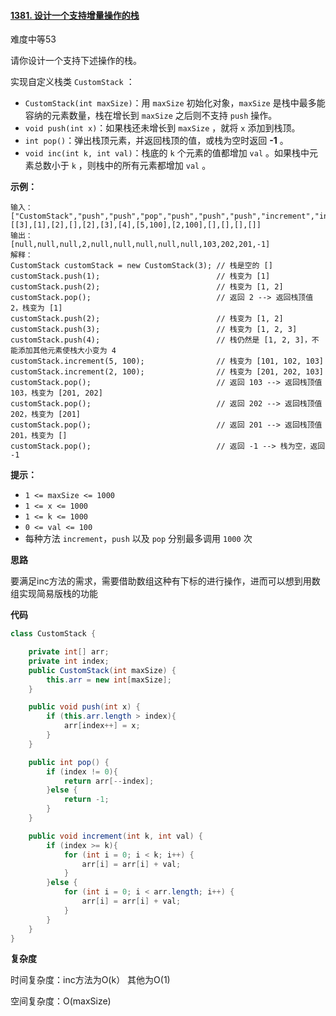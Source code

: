 #### [1381. 设计一个支持增量操作的栈](https://leetcode-cn.com/problems/design-a-stack-with-increment-operation/)

难度中等53

请你设计一个支持下述操作的栈。

实现自定义栈类 `CustomStack` ：

- `CustomStack(int maxSize)`：用 `maxSize` 初始化对象，`maxSize` 是栈中最多能容纳的元素数量，栈在增长到 `maxSize` 之后则不支持 `push` 操作。
- `void push(int x)`：如果栈还未增长到 `maxSize` ，就将 `x` 添加到栈顶。
- `int pop()`：弹出栈顶元素，并返回栈顶的值，或栈为空时返回 **-1** 。
- `void inc(int k, int val)`：栈底的 `k` 个元素的值都增加 `val` 。如果栈中元素总数小于 `k` ，则栈中的所有元素都增加 `val` 。

 

**示例：**

```
输入：
["CustomStack","push","push","pop","push","push","push","increment","increment","pop","pop","pop","pop"]
[[3],[1],[2],[],[2],[3],[4],[5,100],[2,100],[],[],[],[]]
输出：
[null,null,null,2,null,null,null,null,null,103,202,201,-1]
解释：
CustomStack customStack = new CustomStack(3); // 栈是空的 []
customStack.push(1);                          // 栈变为 [1]
customStack.push(2);                          // 栈变为 [1, 2]
customStack.pop();                            // 返回 2 --> 返回栈顶值 2，栈变为 [1]
customStack.push(2);                          // 栈变为 [1, 2]
customStack.push(3);                          // 栈变为 [1, 2, 3]
customStack.push(4);                          // 栈仍然是 [1, 2, 3]，不能添加其他元素使栈大小变为 4
customStack.increment(5, 100);                // 栈变为 [101, 102, 103]
customStack.increment(2, 100);                // 栈变为 [201, 202, 103]
customStack.pop();                            // 返回 103 --> 返回栈顶值 103，栈变为 [201, 202]
customStack.pop();                            // 返回 202 --> 返回栈顶值 202，栈变为 [201]
customStack.pop();                            // 返回 201 --> 返回栈顶值 201，栈变为 []
customStack.pop();                            // 返回 -1 --> 栈为空，返回 -1
```

 

**提示：**

- `1 <= maxSize <= 1000`
- `1 <= x <= 1000`
- `1 <= k <= 1000`
- `0 <= val <= 100`
- 每种方法 `increment`，`push` 以及 `pop` 分别最多调用 `1000` 次





**思路**

要满足inc方法的需求，需要借助数组这种有下标的进行操作，进而可以想到用数组实现简易版栈的功能

**代码**

```java
class CustomStack {

    private int[] arr;
    private int index;
    public CustomStack(int maxSize) {
        this.arr = new int[maxSize];
    }

    public void push(int x) {
        if (this.arr.length > index){
            arr[index++] = x;
        }
    }

    public int pop() {
        if (index != 0){
            return arr[--index];
        }else {
            return -1;
        }
    }

    public void increment(int k, int val) {
        if (index >= k){
            for (int i = 0; i < k; i++) {
                arr[i] = arr[i] + val;
            }
        }else {
            for (int i = 0; i < arr.length; i++) {
                arr[i] = arr[i] + val;
            }
        }
    }
}
```



**复杂度**

时间复杂度：inc方法为O(k） 其他为O(1)

空间复杂度：O(maxSize)